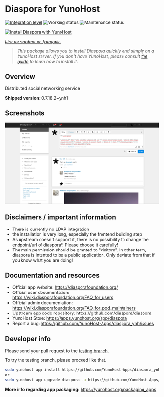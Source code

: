 <!--
N.B.: This README was automatically generated by https://github.com/YunoHost/apps/tree/master/tools/README-generator
It shall NOT be edited by hand.
-->

# Diaspora for YunoHost

[![Integration level](https://dash.yunohost.org/integration/diaspora.svg)](https://dash.yunohost.org/appci/app/diaspora) ![Working status](https://ci-apps.yunohost.org/ci/badges/diaspora.status.svg) ![Maintenance status](https://ci-apps.yunohost.org/ci/badges/diaspora.maintain.svg)

[![Install Diaspora with YunoHost](https://install-app.yunohost.org/install-with-yunohost.svg)](https://install-app.yunohost.org/?app=diaspora)

*[Lire ce readme en français.](./README_fr.md)*

> *This package allows you to install Diaspora quickly and simply on a YunoHost server.
If you don't have YunoHost, please consult [the guide](https://yunohost.org/#/install) to learn how to install it.*

## Overview

Distributed social networking service

**Shipped version:** 0.7.18.2~ynh1

## Screenshots

![Screenshot of Diaspora](./doc/screenshots/Diaspora_latest.png)

## Disclaimers / important information

- There is currently no LDAP integration
- the installation is very long, especially the frontend building step
- As upstream doesn't support it, there is no possibility to change the endpoint/url of diaspora\*. Please choose it carefully!
- The main permission should be granted to "visitors". In other term, diaspora is intented to be a public application. Only deviate from that if you know what you are doing!

## Documentation and resources

* Official app website: <https://diasporafoundation.org/>
* Official user documentation: <https://wiki.diasporafoundation.org/FAQ_for_users>
* Official admin documentation: <https://wiki.diasporafoundation.org/FAQ_for_pod_maintainers>
* Upstream app code repository: <https://github.com/diaspora/diaspora>
* YunoHost Store: <https://apps.yunohost.org/app/diaspora>
* Report a bug: <https://github.com/YunoHost-Apps/diaspora_ynh/issues>

## Developer info

Please send your pull request to the [testing branch](https://github.com/YunoHost-Apps/diaspora_ynh/tree/testing).

To try the testing branch, please proceed like that.

``` bash
sudo yunohost app install https://github.com/YunoHost-Apps/diaspora_ynh/tree/testing --debug
or
sudo yunohost app upgrade diaspora -u https://github.com/YunoHost-Apps/diaspora_ynh/tree/testing --debug
```

**More info regarding app packaging:** <https://yunohost.org/packaging_apps>
